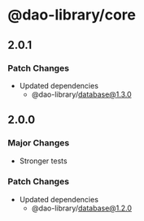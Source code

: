 # @dao-library/core

## 2.0.1

### Patch Changes

- Updated dependencies
  - @dao-library/database@1.3.0

## 2.0.0

### Major Changes

- Stronger tests

### Patch Changes

- Updated dependencies
  - @dao-library/database@1.2.0
